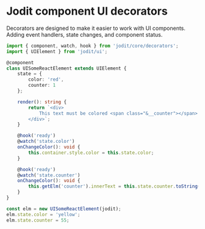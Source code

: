 # Jodit component UI decorators

Decorators are designed to make it easier to work with UI components.
Adding event handlers, state changes, and component status.

```ts
import { component, watch, hook } from 'jodit/core/decorators';
import { UIElement } from 'jodit/ui';

@component
class UISomeReactElement extends UIElement {
	state = {
		color: 'red',
		counter: 1
	};

	render(): string {
		return `<div>
            This text must be colored <span class="&__counter"></span>
        </div>`;
	}

	@hook('ready')
	@watch('state.color')
	onChangeColor(): void {
		this.container.style.color = this.state.color;
	}

	@hook('ready')
	@watch('state.counter')
	onChangeColor(): void {
		this.getElm('counter').innerText = this.state.counter.toString();
	}
}

const elm = new UISomeReactElement(jodit);
elm.state.color = 'yellow';
elm.state.counter = 55;
```
